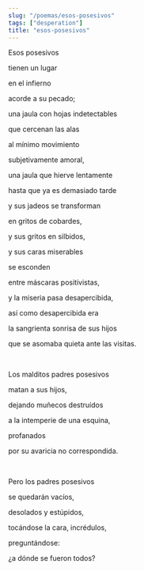 ```yaml
---
slug: "/poemas/esos-posesivos"
tags: ["desperation"]
title: "esos-posesivos"
---
```

Esos posesivos

tienen un lugar

en el infierno

acorde a su pecado;

una jaula con hojas indetectables

que cercenan las alas

al mínimo movimiento

subjetivamente amoral,

una jaula que hierve lentamente

hasta que ya es demasiado tarde

y sus jadeos se transforman

en gritos de cobardes,

y sus gritos en silbidos,

y sus caras miserables

se esconden

entre máscaras positivistas,

y la miseria pasa desapercibida,

así como desapercibida era

la sangrienta sonrisa de sus hijos

que se asomaba quieta ante las visitas.

&nbsp;

Los malditos padres posesivos

matan a sus hijos,

dejando muñecos destruídos

a la intemperie de una esquina,

profanados

por su avaricia no correspondida.

&nbsp;

Pero los padres posesivos

se quedarán vacíos,

desolados y estúpidos,

tocándose la cara, incrédulos,

preguntándose:

¿a dónde se fueron todos?